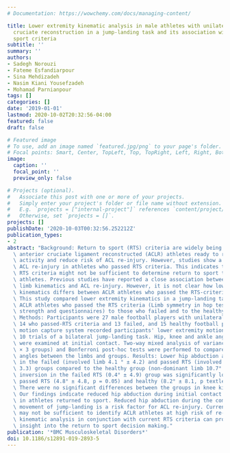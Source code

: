```yaml
---
# Documentation: https://wowchemy.com/docs/managing-content/

title: Lower extremity kinematic analysis in male athletes with unilateral anterior
  cruciate reconstruction in a jump-landing task and its association with return to
  sport criteria
subtitle: ''
summary: ''
authors:
- Sadegh Norouzi
- Fateme Esfandiarpour
- Sina Mehdizadeh
- Nasim Kiani Yousefzadeh
- Mohamad Parnianpour
tags: []
categories: []
date: '2019-01-01'
lastmod: 2020-10-02T20:32:56-04:00
featured: false
draft: false

# Featured image
# To use, add an image named `featured.jpg/png` to your page's folder.
# Focal points: Smart, Center, TopLeft, Top, TopRight, Left, Right, BottomLeft, Bottom, BottomRight.
image:
  caption: ''
  focal_point: ''
  preview_only: false

# Projects (optional).
#   Associate this post with one or more of your projects.
#   Simply enter your project's folder or file name without extension.
#   E.g. `projects = ["internal-project"]` references `content/project/deep-learning/index.md`.
#   Otherwise, set `projects = []`.
projects: []
publishDate: '2020-10-03T00:32:56.252212Z'
publication_types:
- 2
abstract: "Background: Return to sport (RTS) criteria are widely being used to identify\
  \ anterior cruciate ligament reconstructed (ACLR) athletes ready to return to sportive\
  \ activity and reduce risk of ACL re-injury. However, studies show a high rate of\
  \ ACL re-injury in athletes who passed RTS criteria. This indicates that the current\
  \ RTS criteria might not be sufficient to determine return to sport time in ACLR\
  \ athletes. Previous studies have reported a close association between altered lower\
  \ limb kinematics and ACL re-injury. However, it is not clear how lower extremity\
  \ kinematics differs between ACLR athletes who passed the RTS-criteria and who failed.\
  \ This study compared lower extremity kinematics in a jump-landing task between\
  \ ACLR athletes who passed the RTS criteria (Limb symmetry in hop tests, quadriceps\
  \ strength and questionnaires) to those who failed and to the healthy individuals.\
  \ Methods: Participants were 27 male football players with unilateral ACLR including\
  \ 14 who passed-RTS criteria and 13 failed, and 15 healthy football players. A 3D\
  \ motion capture system recorded participants' lower extremity motion while performing\
  \ 10 trials of a bilateral jump-landing task. Hip, knee and ankle angular motion\
  \ were examined at initial contact. Two-way mixed analysis of variances (2 limbs\
  \ × 3 groups) and Bonferroni post-hoc tests were performed to compare the joint\
  \ angles between the limbs and groups. Results: Lower hip abduction angle was found\
  \ in the failed (involved limb 4.1 ° ± 4.2) and passed RTS (involved limb 6.8° ±\
  \ 3.3) groups compared to the healthy group (non-dominant limb 10.7° ± 3.7). Ankle\
  \ inversion in the failed RTS (0.4° ± 4.9) group was significantly lower than both\
  \ passed RTS (4.8° ± 4.8, p = 0.05) and healthy (8.2° ± 8.1, p textless 0.001) groups.\
  \ There were no significant differences between the groups in knee kinematics. Conclusions:\
  \ Our findings indicate reduced hip abduction during initial contact phase of landing\
  \ in athletes returned to sport. Reduced hip abduction during the complex multiplanar\
  \ movement of jump-landing is a risk factor for ACL re-injury. Current RTS criteria\
  \ may not be sufficient to identify ACLR athletes at high risk of re-injury. The\
  \ kinematic analysis in conjunction with current RTS criteria can provide additional\
  \ insight into the return to sport decision making."
publication: '*BMC Musculoskeletal Disorders*'
doi: 10.1186/s12891-019-2893-5
---
```

